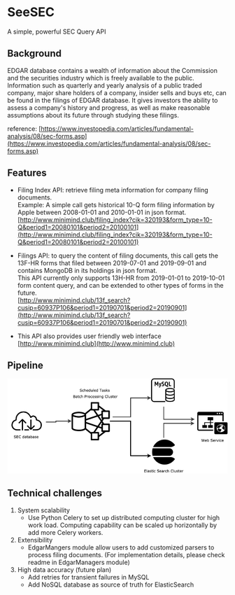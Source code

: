 # SeeSEC
A simple, powerful SEC Query API

## Background
EDGAR database contains a wealth of information about the Commission and the securities industry which is freely available to the public. Information such as quarterly and yearly analysis of a public traded company, major share holders of a company, insider sells and buys etc, can be found in the filings of EDGAR database. It gives investors the ability to assess a company's history and progress, as well as make reasonable assumptions about its future through studying these filings. 

reference: [https://www.investopedia.com/articles/fundamental-analysis/08/sec-forms.asp](https://www.investopedia.com/articles/fundamental-analysis/08/sec-forms.asp)


## Features
* Filing Index API: retrieve filing meta information for company filing documents.  
Example: A simple call gets historical 10-Q form filing information by Apple between 2008-01-01 and 2010-01-01 in json format.  
[http://www.minimind.club/filing_index?cik=320193&form_type=10-Q&period1=20080101&period2=20100101](http://www.minimind.club/filing_index?cik=320193&form_type=10-Q&period1=20080101&period2=20100101)

* Filings API: to query the content of filing documents, this call gets the 13F-HR forms that filed between 2019-07-01 and 2019-09-01 and contains MongoDB in its holdings in json format.  
This API currently only supports 13H-HR from 2019-01-01 to 2019-10-01 form content query, and can be extended to other types of forms in the future.   
[http://www.minimind.club/13f_search?cusip=60937P106&period1=20190701&period2=20190901](http://www.minimind.club/13f_search?cusip=60937P106&period1=20190701&period2=20190901)

* This API also provides user friendly web interface
[http://www.minimind.club](http://www.minimind.club)

## Pipeline
![alt text](images/architecture.png)

## Technical challenges
1. System scalability
   * Use Python Celery to set up distributed computing cluster for high work load. Computing capability can be scaled up horizontally by add more Celery workers.
1. Extensibility  
   * EdgarMangers module allow users to add customized parsers to process filing documents. (For implementation details, please check readme in EdgarManagers module)
1. High data accuracy (future plan)  
   * Add retries for transient failures in MySQL   
   * Add NoSQL database as source of truth for ElasticSearch





